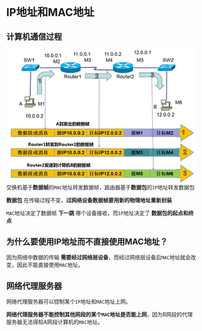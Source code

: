 # IP地址和MAC地址
## 计算机通信过程
![computer-communication-process](./assets/computer-communication-process.png)
交换机基于**数据帧**的`MAC`地址转发数据帧，路由器基于**数据包**的`IP`地址转发数据包

**数据包** 在传输过程不变，**过网络设备数据帧要用新的物理地址重新封装**

`MAC`地址决定了数据帧 **下一跳** 哪个设备接收，而`IP`地址决定了 **数据包的起点和终点**

## 为什么要使用IP地址而不直接使用MAC地址？
因为网络中数据的传输 **需要经过网络层设备**，而经过网络层设备后`MAC`地址就会改变，因此不能直接使用`MAC`地址。

## 网络代理服务器
网络代理服务器可以控制某个`IP`地址和`MAC`地址上网。

**网络代理服务器不能控制其他网段的某个`MAC`地址是否能上网**，因为B网段的代理服务器无法得知A网段计算机的`MAC`地址。

